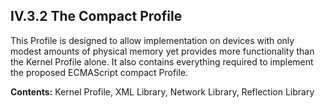 ## IV.3.2 The Compact Profile

This Profile is designed to allow implementation on devices with only modest amounts of physical memory yet provides more functionality than the Kernel Profile alone. It also contains everything required to implement the proposed ECMAScript compact Profile.

**Contents:** Kernel Profile, XML Library, Network Library, Reflection Library
